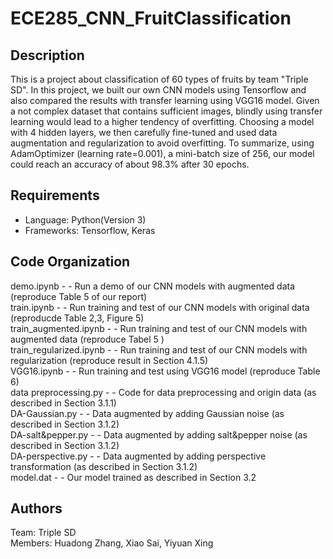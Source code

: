 # ECE285_CNN_FruitClassification
## Description
This is a project about classification of 60 types of fruits by team "Triple SD". In this project, we built our own CNN models using Tensorflow and also compared the results with transfer learning using VGG16 model. Given a not complex dataset that contains sufficient images, blindly using transfer learning would lead to a higher tendency of overfitting. Choosing a model with 4 hidden layers, we then carefully fine-tuned and used data augmentation and regularization to avoid overfitting. To summarize, using AdamOptimizer (learning rate=0.001), a mini-batch size of 256, our model could reach an accuracy of about 98.3\% after 30 epochs.
## Requirements
* Language: Python(Version 3)
* Frameworks: Tensorflow, Keras
## Code Organization
demo.ipynb  - - Run a demo of our CNN models with augmented data (reproduce Table 5 of our report) <br />
train.ipynb  - - Run training and test of our CNN models with original data (reproducde Table 2,3, Figure 5) <br />
train_augmented.ipynb  - - Run training and test of our CNN models with augmented data (reproduce Tabel 5 ) <br />
train_regularized.ipynb  - - Run training and test of our CNN models with regularization (reproduce result in Section 4.1.5) <br />
VGG16.ipynb  - - Run training and test using VGG16 model (reproduce Table 6) <br />
data preprocessing.py  - - Code for data preprocessing and origin data (as described in Section 3.1.1) <br />
DA-Gaussian.py  - - Data augmented by adding Gaussian noise (as described in Section 3.1.2) <br /> 
DA-salt&pepper.py  - - Data augmented by adding salt&pepper noise (as described in Section 3.1.2) <br />
DA-perspective.py  - - Data augmented by adding perspective transformation (as described in Section 3.1.2) <br />
model.dat - - Our model trained as described in Section 3.2 <br />
## Authors
Team: Triple SD <br />
Members: Huadong Zhang, Xiao Sai, Yiyuan Xing
